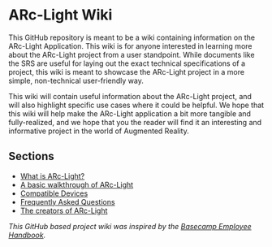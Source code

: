 # ARc-Light Wiki
 
 This GitHub repository is meant to be a wiki containing information on the ARc-Light Application. This wiki is for anyone interested in learning more about the ARc-Light project from a user standpoint. While documents like the SRS are useful for laying out the exact technical specifications of a project, this wiki is meant to showcase the ARc-Light project in a more simple, non-technical user-friendly way.

This wiki will contain useful information about the ARc-Light project, and will also highlight specific use cases where it could be helpful. We hope that this wiki will help make the ARc-Light application a bit more tangible and fully-realized, and we hope that you the reader will find it an interesting and informative project in the world of Augmented Reality.

## Sections

* [What is ARc-Light?](https://github.com/Lroes/ARc-Electric_Wiki/blob/master/What_is_ARc-Light%3F.md)
* [A basic walkthrough of ARc-Light](https://github.com/Lroes/ARc-Electric_Wiki/blob/master/user-interface.md)
* [Compatible Devices](https://github.com/Lroes/ARc-Electric_Wiki/blob/master/Compatible-devices.md)
* [Frequently Asked Questions](https://github.com/Lroes/ARc-Electric_Wiki/blob/master/FAQs.md)
* [The creators of ARc-Light](https://github.com/Lroes/ARc-Electric_Wiki/blob/master/Who-we-are.md)

*This GitHub based project wiki was inspired by the [Basecamp Employee Handbook](https://github.com/basecamp/handbook/blob/master/README.md).*
